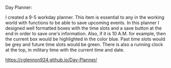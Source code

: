Day Planner:

I created a 9-5 workday planner. This item is essential to any in the working world with functions to be able to save upcoming events. In this planner I designed well formatted boxes with the time slots and a save button at the end in order to save one's information. Also, if it is 10 A.M. for example, then the current box would be highlighted in the color blue. Past time slots would be grey and future time slots would be green. There is also a running clock at the top, in military time with the current time and date. 

https://cglennon924.github.io/Day-Planner/
